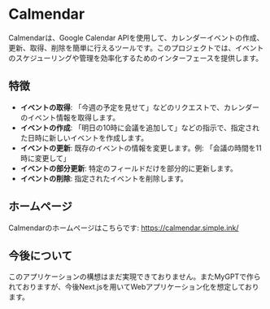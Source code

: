 # Calmendar
Calmendarは、Google Calendar APIを使用して、カレンダーイベントの作成、更新、取得、削除を簡単に行えるツールです。このプロジェクトでは、イベントのスケジューリングや管理を効率化するためのインターフェースを提供します。

## 特徴
- **イベントの取得**: 「今週の予定を見せて」などのリクエストで、カレンダーのイベント情報を取得します。
- **イベントの作成**: 「明日の10時に会議を追加して」などの指示で、指定された日時に新しいイベントを作成します。
- **イベントの更新**: 既存のイベントの情報を変更します。例: 「会議の時間を11時に変更して」
- **イベントの部分更新**: 特定のフィールドだけを部分的に更新します。
- **イベントの削除**: 指定されたイベントを削除します。
## ホームページ
Calmendarのホームページはこちらです: https://calmendar.simple.ink/
## 今後について
このアプリケーションの構想はまだ実現できておりません。またMyGPTで作られておりますが、今後Next.jsを用いてWebアプリケーション化を想定しております。
